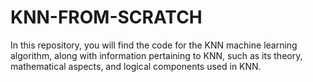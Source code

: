 # KNN-FROM-SCRATCH
In this repository, you will find the code for the KNN machine learning algorithm, along with information pertaining to KNN, such as its theory, mathematical aspects, and logical components used in KNN.
